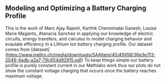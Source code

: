 ## **Modeling and Optimizing a Battery Charging Profile**

This is the work of Marc Ajay Rajesh, Karthik Chennimalai Ganesh, Louise Marie Maganto, Atanacia Sanchez in applying our knowledge of electric circuits, energy transfers, and calculus to model charging behavior and evaulate efficiency in a Lithium Ion battery charging profile.
Our dataset comes from [dataset] (https://www.ineltro.ch/media/downloads/SAAItem/45/45958/36e3e7f3-2049-4adb-a2a7-79c654d92915.pdf)
To keep things simple our battery profile is purely constant current in our Mathlabs work thus our plots do not show the constant voltage charging that occurs once the battery reaches maximum voltage.
